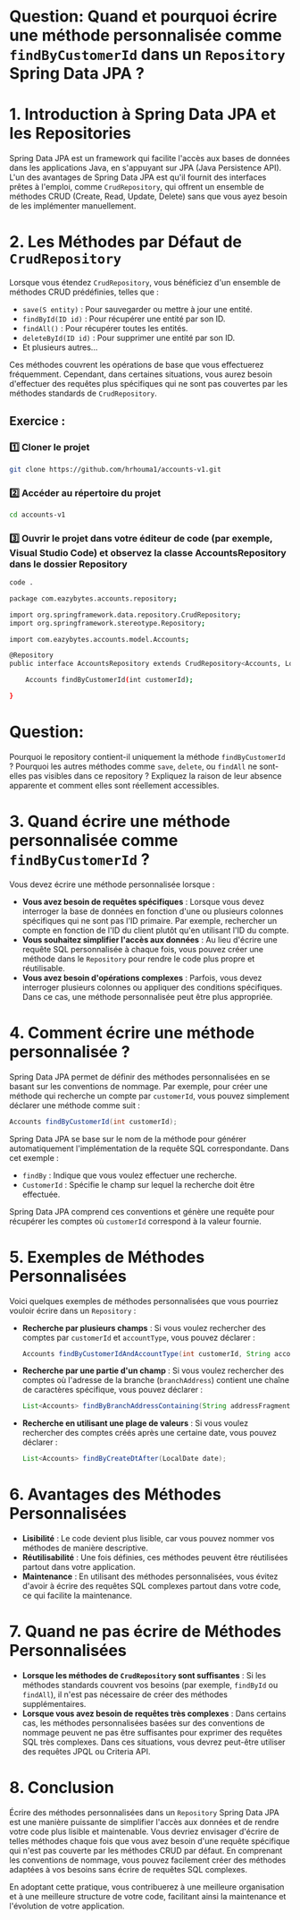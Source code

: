 # Question: Quand et pourquoi écrire une méthode personnalisée comme `findByCustomerId` dans un `Repository` Spring Data JPA ?

# 1. Introduction à Spring Data JPA et les Repositories
Spring Data JPA est un framework qui facilite l'accès aux bases de données dans les applications Java, en s'appuyant sur JPA (Java Persistence API). L'un des avantages de Spring Data JPA est qu'il fournit des interfaces prêtes à l'emploi, comme `CrudRepository`, qui offrent un ensemble de méthodes CRUD (Create, Read, Update, Delete) sans que vous ayez besoin de les implémenter manuellement.

# 2. Les Méthodes par Défaut de `CrudRepository`
Lorsque vous étendez `CrudRepository`, vous bénéficiez d'un ensemble de méthodes CRUD prédéfinies, telles que :
- `save(S entity)` : Pour sauvegarder ou mettre à jour une entité.
- `findById(ID id)` : Pour récupérer une entité par son ID.
- `findAll()` : Pour récupérer toutes les entités.
- `deleteById(ID id)` : Pour supprimer une entité par son ID.
- Et plusieurs autres...

Ces méthodes couvrent les opérations de base que vous effectuerez fréquemment. Cependant, dans certaines situations, vous aurez besoin d'effectuer des requêtes plus spécifiques qui ne sont pas couvertes par les méthodes standards de `CrudRepository`.

## Exercice : 

### 1️⃣ Cloner le projet
```bash
git clone https://github.com/hrhouma1/accounts-v1.git
```

### 2️⃣ Accéder au répertoire du projet
```bash
cd accounts-v1
```

### 3️⃣ Ouvrir le projet dans votre éditeur de code (par exemple, Visual Studio Code) et observez la classe AccountsRepository dans le dossier Repository

```bash
code .
```

```bash
package com.eazybytes.accounts.repository;

import org.springframework.data.repository.CrudRepository;
import org.springframework.stereotype.Repository;

import com.eazybytes.accounts.model.Accounts;

@Repository
public interface AccountsRepository extends CrudRepository<Accounts, Long> {

	Accounts findByCustomerId(int customerId);

}

```



# Question:

Pourquoi le repository contient-il uniquement la méthode `findByCustomerId` ? Pourquoi les autres méthodes comme `save`, `delete`, ou `findAll` ne sont-elles pas visibles dans ce repository ? Expliquez la raison de leur absence apparente et comment elles sont réellement accessibles.

# 3. Quand écrire une méthode personnalisée comme `findByCustomerId` ?
Vous devez écrire une méthode personnalisée lorsque :
- **Vous avez besoin de requêtes spécifiques** : Lorsque vous devez interroger la base de données en fonction d'une ou plusieurs colonnes spécifiques qui ne sont pas l'ID primaire. Par exemple, rechercher un compte en fonction de l'ID du client plutôt qu'en utilisant l'ID du compte.
- **Vous souhaitez simplifier l'accès aux données** : Au lieu d'écrire une requête SQL personnalisée à chaque fois, vous pouvez créer une méthode dans le `Repository` pour rendre le code plus propre et réutilisable.
- **Vous avez besoin d'opérations complexes** : Parfois, vous devez interroger plusieurs colonnes ou appliquer des conditions spécifiques. Dans ce cas, une méthode personnalisée peut être plus appropriée.

# 4. Comment écrire une méthode personnalisée ?
Spring Data JPA permet de définir des méthodes personnalisées en se basant sur les conventions de nommage. Par exemple, pour créer une méthode qui recherche un compte par `customerId`, vous pouvez simplement déclarer une méthode comme suit :

```java
Accounts findByCustomerId(int customerId);
```

Spring Data JPA se base sur le nom de la méthode pour générer automatiquement l'implémentation de la requête SQL correspondante. Dans cet exemple :
- `findBy` : Indique que vous voulez effectuer une recherche.
- `CustomerId` : Spécifie le champ sur lequel la recherche doit être effectuée.

Spring Data JPA comprend ces conventions et génère une requête pour récupérer les comptes où `customerId` correspond à la valeur fournie.

# 5. Exemples de Méthodes Personnalisées
Voici quelques exemples de méthodes personnalisées que vous pourriez vouloir écrire dans un `Repository` :

- **Recherche par plusieurs champs** : Si vous voulez rechercher des comptes par `customerId` et `accountType`, vous pouvez déclarer :
  ```java
  Accounts findByCustomerIdAndAccountType(int customerId, String accountType);
  ```

- **Recherche par une partie d'un champ** : Si vous voulez rechercher des comptes où l'adresse de la branche (`branchAddress`) contient une chaîne de caractères spécifique, vous pouvez déclarer :
  ```java
  List<Accounts> findByBranchAddressContaining(String addressFragment);
  ```

- **Recherche en utilisant une plage de valeurs** : Si vous voulez rechercher des comptes créés après une certaine date, vous pouvez déclarer :
  ```java
  List<Accounts> findByCreateDtAfter(LocalDate date);
  ```

# 6. Avantages des Méthodes Personnalisées
- **Lisibilité** : Le code devient plus lisible, car vous pouvez nommer vos méthodes de manière descriptive.
- **Réutilisabilité** : Une fois définies, ces méthodes peuvent être réutilisées partout dans votre application.
- **Maintenance** : En utilisant des méthodes personnalisées, vous évitez d'avoir à écrire des requêtes SQL complexes partout dans votre code, ce qui facilite la maintenance.

# 7. Quand ne pas écrire de Méthodes Personnalisées
- **Lorsque les méthodes de `CrudRepository` sont suffisantes** : Si les méthodes standards couvrent vos besoins (par exemple, `findById` ou `findAll`), il n'est pas nécessaire de créer des méthodes supplémentaires.
- **Lorsque vous avez besoin de requêtes très complexes** : Dans certains cas, les méthodes personnalisées basées sur des conventions de nommage peuvent ne pas être suffisantes pour exprimer des requêtes SQL très complexes. Dans ces situations, vous devrez peut-être utiliser des requêtes JPQL ou Criteria API.

# 8. Conclusion
Écrire des méthodes personnalisées dans un `Repository` Spring Data JPA est une manière puissante de simplifier l'accès aux données et de rendre votre code plus lisible et maintenable. Vous devriez envisager d'écrire de telles méthodes chaque fois que vous avez besoin d'une requête spécifique qui n'est pas couverte par les méthodes CRUD par défaut. En comprenant les conventions de nommage, vous pouvez facilement créer des méthodes adaptées à vos besoins sans écrire de requêtes SQL complexes.

En adoptant cette pratique, vous contribuerez à une meilleure organisation et à une meilleure structure de votre code, facilitant ainsi la maintenance et l'évolution de votre application.
